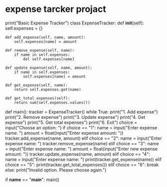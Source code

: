 # expense tarcker projact
print("Basic Expense Tracker")
class ExpenseTracker:
    def __init__(self):
        self.expenses = {}

    def add_expense(self, name, amount):
        self.expenses[name] = amount

    def remove_expense(self, name):
        if name in self.expenses:
            del self.expenses[name]

    def update_expense(self, name, amount):
        if name in self.expenses:
            self.expenses[name] = amount

    def get_expense(self, name):
        return self.expenses.get(name)

    def get_total_expenses(self):
        return sum(self.expenses.values())

def main():
    tracker = ExpenseTracker()
    while True:
        print("1. Add expense")
        print("2. Remove expense")
        print("3. Update expense")
        print("4. Get expense")
        print("5. Get total expenses")
        print("6. Exit")
        choice = input("Choose an option: ")
        if choice == "1":
            name = input("Enter expense name: ")
            amount = float(input("Enter expense amount: "))
            tracker.add_expense(name, amount)
        elif choice == "2":
            name = input("Enter expense name: ")
            tracker.remove_expense(name)
        elif choice == "3":
            name = input("Enter expense name: ")
            amount = float(input("Enter new expense amount: "))
            tracker.update_expense(name, amount)
        elif choice == "4":
            name = input("Enter expense name: ")
            print(tracker.get_expense(name))
        elif choice == "5":
            print(tracker.get_total_expenses())
        elif choice == "6":
            break
        else:
            print("Invalid option. Please choose again.")

if __name__ == "__main__":
    main()
    
